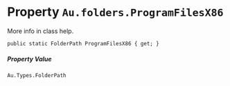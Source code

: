# Property `Au.folders.ProgramFilesX86`

More info in class help.

```
public static FolderPath ProgramFilesX86 { get; }
```

##### Property Value

`Au.Types.FolderPath`